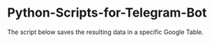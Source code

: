 # Python-Scripts-for-Telegram-Bot
The script below saves the resulting data in a specific Google Table. 
